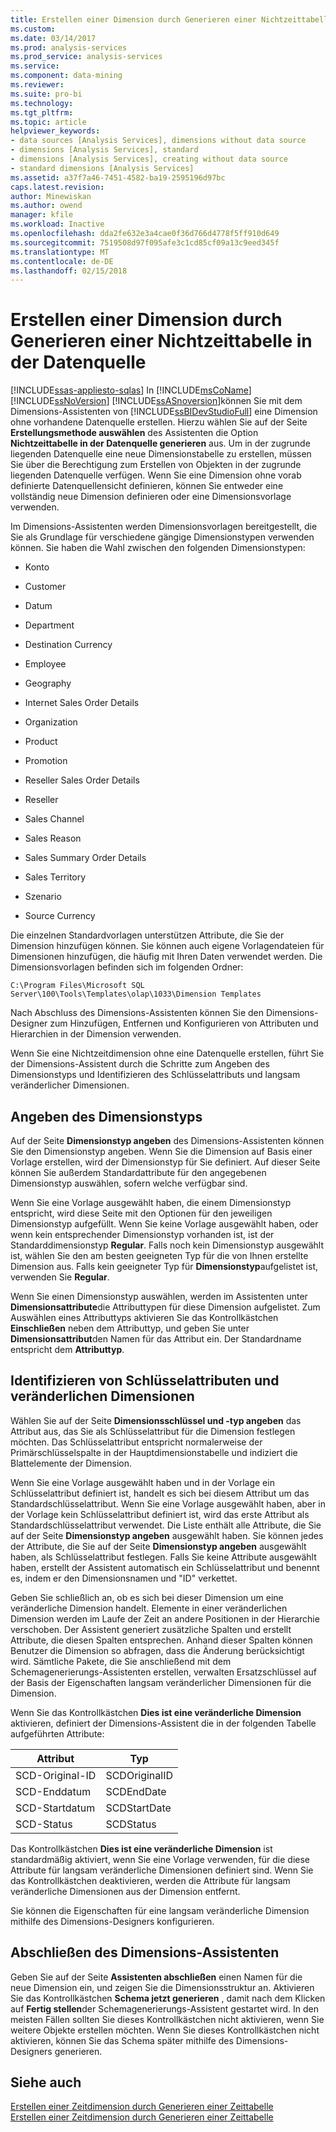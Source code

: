 ```yaml
---
title: Erstellen einer Dimension durch Generieren einer Nichtzeittabelle in der Datenquelle | Microsoft Docs
ms.custom: 
ms.date: 03/14/2017
ms.prod: analysis-services
ms.prod_service: analysis-services
ms.service: 
ms.component: data-mining
ms.reviewer: 
ms.suite: pro-bi
ms.technology: 
ms.tgt_pltfrm: 
ms.topic: article
helpviewer_keywords:
- data sources [Analysis Services], dimensions without data source
- dimensions [Analysis Services], standard
- dimensions [Analysis Services], creating without data source
- standard dimensions [Analysis Services]
ms.assetid: a37f7a46-7451-4582-ba19-2595196d97bc
caps.latest.revision: 
author: Minewiskan
ms.author: owend
manager: kfile
ms.workload: Inactive
ms.openlocfilehash: dda2fe632e3a4cae0f36d766d4778f5ff910d649
ms.sourcegitcommit: 7519508d97f095afe3c1cd85cf09a13c9eed345f
ms.translationtype: MT
ms.contentlocale: de-DE
ms.lasthandoff: 02/15/2018
---
```

# <a name="create-a-dimension-by-generating-a-non-time-table-in-the-data-source"></a>Erstellen einer Dimension durch Generieren einer Nichtzeittabelle in der Datenquelle
[!INCLUDE[ssas-appliesto-sqlas](../../includes/ssas-appliesto-sqlas.md)]
In [!INCLUDE[msCoName](../../includes/msconame-md.md)] [!INCLUDE[ssNoVersion](../../includes/ssnoversion-md.md)] [!INCLUDE[ssASnoversion](../../includes/ssasnoversion-md.md)]können Sie mit dem Dimensions-Assistenten von [!INCLUDE[ssBIDevStudioFull](../../includes/ssbidevstudiofull-md.md)] eine Dimension ohne vorhandene Datenquelle erstellen. Hierzu wählen Sie auf der Seite **Erstellungsmethode auswählen** des Assistenten die Option **Nichtzeittabelle in der Datenquelle generieren** aus. Um in der zugrunde liegenden Datenquelle eine neue Dimensionstabelle zu erstellen, müssen Sie über die Berechtigung zum Erstellen von Objekten in der zugrunde liegenden Datenquelle verfügen. Wenn Sie eine Dimension ohne vorab definierte Datenquellensicht definieren, können Sie entweder eine vollständig neue Dimension definieren oder eine Dimensionsvorlage verwenden.  
  
 Im Dimensions-Assistenten werden Dimensionsvorlagen bereitgestellt, die Sie als Grundlage für verschiedene gängige Dimensionstypen verwenden können. Sie haben die Wahl zwischen den folgenden Dimensionstypen:  
  
-   Konto  
  
-   Customer  
  
-   Datum  
  
-   Department  
  
-   Destination Currency  
  
-   Employee  
  
-   Geography  
  
-   Internet Sales Order Details  
  
-   Organization  
  
-   Product  
  
-   Promotion  
  
-   Reseller Sales Order Details  
  
-   Reseller  
  
-   Sales Channel  
  
-   Sales Reason  
  
-   Sales Summary Order Details  
  
-   Sales Territory  
  
-   Szenario  
  
-   Source Currency  
  
 Die einzelnen Standardvorlagen unterstützen Attribute, die Sie der Dimension hinzufügen können. Sie können auch eigene Vorlagendateien für Dimensionen hinzufügen, die häufig mit Ihren Daten verwendet werden. Die Dimensionsvorlagen befinden sich im folgenden Ordner:  
  
 `C:\Program Files\Microsoft SQL Server\100\Tools\Templates\olap\1033\Dimension Templates`  
  
 Nach Abschluss des Dimensions-Assistenten können Sie den Dimensions-Designer zum Hinzufügen, Entfernen und Konfigurieren von Attributen und Hierarchien in der Dimension verwenden.  
  
 Wenn Sie eine Nichtzeitdimension ohne eine Datenquelle erstellen, führt Sie der Dimensions-Assistent durch die Schritte zum Angeben des Dimensionstyps und Identifizieren des Schlüsselattributs und langsam veränderlicher Dimensionen.  
  
## <a name="specify-dimension-type"></a>Angeben des Dimensionstyps  
 Auf der Seite **Dimensionstyp angeben** des Dimensions-Assistenten können Sie den Dimensionstyp angeben. Wenn Sie die Dimension auf Basis einer Vorlage erstellen, wird der Dimensionstyp für Sie definiert. Auf dieser Seite können Sie außerdem Standardattribute für den angegebenen Dimensionstyp auswählen, sofern welche verfügbar sind.  
  
 Wenn Sie eine Vorlage ausgewählt haben, die einem Dimensionstyp entspricht, wird diese Seite mit den Optionen für den jeweiligen Dimensionstyp aufgefüllt. Wenn Sie keine Vorlage ausgewählt haben, oder wenn kein entsprechender Dimensionstyp vorhanden ist, ist der Standarddimensionstyp **Regular**. Falls noch kein Dimensionstyp ausgewählt ist, wählen Sie den am besten geeigneten Typ für die von Ihnen erstellte Dimension aus. Falls kein geeigneter Typ für **Dimensionstyp**aufgelistet ist, verwenden Sie **Regular**.  
  
 Wenn Sie einen Dimensionstyp auswählen, werden im Assistenten unter **Dimensionsattribute**die Attributtypen für diese Dimension aufgelistet. Zum Auswählen eines Attributtyps aktivieren Sie das Kontrollkästchen **Einschließen** neben dem Attributtyp, und geben Sie unter **Dimensionsattribut**den Namen für das Attribut ein. Der Standardname entspricht dem **Attributtyp**.  
  
## <a name="identify-key-attribute-and-changing-dimensions"></a>Identifizieren von Schlüsselattributen und veränderlichen Dimensionen  
 Wählen Sie auf der Seite **Dimensionsschlüssel und -typ angeben** das Attribut aus, das Sie als Schlüsselattribut für die Dimension festlegen möchten. Das Schlüsselattribut entspricht normalerweise der Primärschlüsselspalte in der Hauptdimensionstabelle und indiziert die Blattelemente der Dimension.  
  
 Wenn Sie eine Vorlage ausgewählt haben und in der Vorlage ein Schlüsselattribut definiert ist, handelt es sich bei diesem Attribut um das Standardschlüsselattribut. Wenn Sie eine Vorlage ausgewählt haben, aber in der Vorlage kein Schlüsselattribut definiert ist, wird das erste Attribut als Standardschlüsselattribut verwendet. Die Liste enthält alle Attribute, die Sie auf der Seite **Dimensionstyp angeben** ausgewählt haben. Sie können jedes der Attribute, die Sie auf der Seite **Dimensionstyp angeben** ausgewählt haben, als Schlüsselattribut festlegen. Falls Sie keine Attribute ausgewählt haben, erstellt der Assistent automatisch ein Schlüsselattribut und benennt es, indem er den Dimensionsnamen und "ID" verkettet.  
  
 Geben Sie schließlich an, ob es sich bei dieser Dimension um eine veränderliche Dimension handelt. Elemente in einer veränderlichen Dimension werden im Laufe der Zeit an andere Positionen in der Hierarchie verschoben. Der Assistent generiert zusätzliche Spalten und erstellt Attribute, die diesen Spalten entsprechen. Anhand dieser Spalten können Benutzer die Dimension so abfragen, dass die Änderung berücksichtigt wird. Sämtliche Pakete, die Sie anschließend mit dem Schemagenerierungs-Assistenten erstellen, verwalten Ersatzschlüssel auf der Basis der Eigenschaften langsam veränderlicher Dimensionen für die Dimension.  
  
 Wenn Sie das Kontrollkästchen **Dies ist eine veränderliche Dimension** aktivieren, definiert der Dimensions-Assistent die in der folgenden Tabelle aufgeführten Attribute:  
  
|Attribut|Typ|  
|---------------|----------|  
|SCD-Original-ID|SCDOriginalID|  
|SCD-Enddatum|SCDEndDate|  
|SCD-Startdatum|SCDStartDate|  
|SCD-Status|SCDStatus|  
  
 Das Kontrollkästchen **Dies ist eine veränderliche Dimension** ist standardmäßig aktiviert, wenn Sie eine Vorlage verwenden, für die diese Attribute für langsam veränderliche Dimensionen definiert sind. Wenn Sie das Kontrollkästchen deaktivieren, werden die Attribute für langsam veränderliche Dimensionen aus der Dimension entfernt.  
  
 Sie können die Eigenschaften für eine langsam veränderliche Dimension mithilfe des Dimensions-Designers konfigurieren.  
  
## <a name="completing-the-dimension-wizard"></a>Abschließen des Dimensions-Assistenten  
 Geben Sie auf der Seite **Assistenten abschließen** einen Namen für die neue Dimension ein, und zeigen Sie die Dimensionsstruktur an. Aktivieren Sie das Kontrollkästchen **Schema jetzt generieren** , damit nach dem Klicken auf **Fertig stellen**der Schemagenerierungs-Assistent gestartet wird. In den meisten Fällen sollten Sie dieses Kontrollkästchen nicht aktivieren, wenn Sie weitere Objekte erstellen möchten. Wenn Sie dieses Kontrollkästchen nicht aktivieren, können Sie das Schema später mithilfe des Dimensions-Designers generieren.  
  
## <a name="see-also"></a>Siehe auch  
 [Erstellen einer Zeitdimension durch Generieren einer Zeittabelle](../../analysis-services/multidimensional-models/create-a-time-dimension-by-generating-a-time-table.md)   
 [Erstellen einer Zeitdimension durch Generieren einer Zeittabelle](../../analysis-services/multidimensional-models/create-a-time-dimension-by-generating-a-time-table.md)  
  
  
